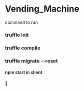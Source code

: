 ﻿# Vending_Machine

command to run

### truffle init

### truffle compile

### truffle migrate --reset

#### npm start in client


🎇
